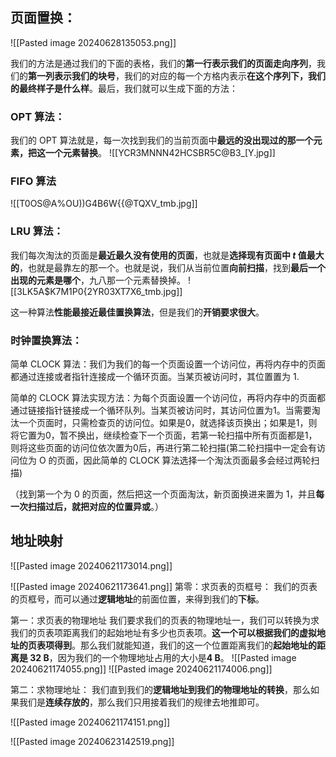 ## 页面置换：
![[Pasted image 20240628135053.png]]

我们的方法是通过我们的下面的表格，我们的**第一行表示我们的页面走向序列**，我们的**第一列表示我们的块号**，我们的对应的每一个方格内表示**在这个序列下，我们的最终样子是什么样**。最后，我们就可以生成下面的方法：

### OPT 算法：
我们的 OPT 算法就是，每一次找到我们的当前页面中**最远的没出现过的那一个元素，把这一个元素替换**。
![[YCR3MNNN42HCSBR5C@B3_[Y.jpg]]

### FIFO 算法
![[T0OS@A%OU))G4B6W{{@TQXV_tmb.jpg]]

### LRU 算法：
我们每次淘汰的页面是**最近最久没有使用的页面**，也就是**选择现有页面中 $t$ 值最大的**，也就是最靠左的那一个。也就是说，我们从当前位置**向前扫描**，找到**最后一个出现的元素是哪个**，九八那一个元素替换掉。
![[3LK5A$K7M1P0{2YR03XT7X6_tmb.jpg]]

这一种算法**性能最接近最佳置换算法**，但是我们的**开销要求很大**。



### 时钟置换算法：
简单 CLOCK 算法：我们为我们的每一个页面设置一个访问位，再将内存中的页面都通过连接或者指针连接成一个循环页面。当某页被访问时，其位置置为 1.

简单的 CLOCK 算法实现方法：为每个页面设置一个访问位，再将内存中的页面都通过链接指针链接成一个循环队列。当某页被访问时，其访问位置为1。当需要淘汰一个页面时，只需检查页的访问位。如果是0，就选择该页换出；如果是1，则将它置为0，暂不换出，继续检查下一个页面，若第一轮扫描中所有页面都是1，则将这些页面的访问位依次置为0后，再进行第二轮扫描(第二轮扫描中一定会有访问位为 O 的页面，因此简单的 CLOCK 算法选择一个淘汰页面最多会经过两轮扫描)



（找到第一个为 0 的页面，然后把这一个页面淘汰，新页面换进来置为 1，并且**每一次扫描过后，就把对应的位置异或**。）
## 地址映射
![[Pasted image 20240621173014.png]]

![[Pasted image 20240621173641.png]]
第零：求页表的页框号：
我们的页表的页框号，而可以通过**逻辑地址**的前面位置，来得到我们的**下标**。

第一：求页表的物理地址 
我们要求我们的页表的物理地址一，我们可以转换为求我们的页表项距离我们的起始地址有多少也页表项。**这一个可以根据我们的虚拟地址的页表项得到**。那么我们就能知道，我们的这一个位置距离我们的**起始地址的距离是 32 B**，因为我们的一个物理地址占用的大小是**4 B**。
![[Pasted image 20240621174055.png]]
![[Pasted image 20240621174006.png]]


第二：求物理地址：
我们直到我们的**逻辑地址到我们的物理地址的转换**，那么如果我们是**连续存放的**，那么我们只用接着我们的规律去地推即可。
	
![[Pasted image 20240621174151.png]]


![[Pasted image 20240623142519.png]]
